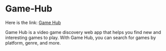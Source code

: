 # Game-Hub

Here is the link: [Game Hub](https://game-hub-git-main-imksmv.vercel.app/)

Game Hub is a video game discovery web app that helps you find new and interesting games to play. With Game Hub, you can search for games by platform, genre, and more.
